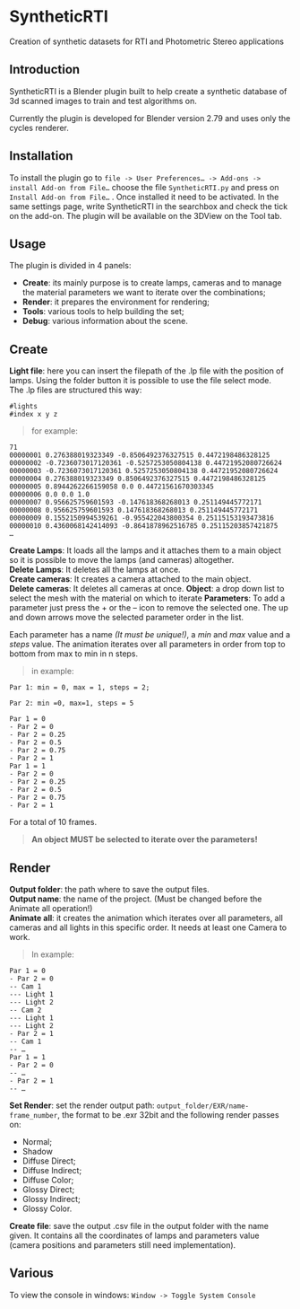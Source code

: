 # SyntheticRTI
Creation of synthetic datasets for RTI and Photometric Stereo applications

## Introduction
SyntheticRTI is a Blender plugin built to help create a synthetic database of 3d scanned images to train and test algorithms on.

Currently the plugin is developed for Blender version 2.79 and uses only the cycles renderer.

## Installation
To install the plugin go to `file -> User Preferences… -> Add-ons -> install Add-on from File…` choose the file `SyntheticRTI.py` and press on `Install Add-on from File…` . Once installed it need to be activated. In the same settings page, write SyntheticRTI in the searchbox and check the tick on the add-on. The plugin will be available on the 3DView on the Tool tab.

## Usage
The plugin is divided in 4 panels:
- **Create**: its mainly purpose is to create lamps, cameras and to manage the material parameters we want to iterate over the combinations;
- **Render**: it prepares the environment for rendering;
- **Tools**: various tools to help building the set;
- **Debug**: various information about the scene.

## Create
**Light file**: here you can insert the filepath of the .lp file with the position of lamps. Using the folder button it is possible to use the file select mode.  
The .lp files are structured this way:  

    #lights
    #index x y z

> for example:

    71
    00000001 0.276388019323349 -0.8506492376327515 0.4472198486328125
    00000002 -0.7236073017120361 -0.5257253050804138 0.44721952080726624
    00000003 -0.7236073017120361 0.5257253050804138 0.44721952080726624
    00000004 0.276388019323349 0.8506492376327515 0.4472198486328125
    00000005 0.8944262266159058 0.0 0.44721561670303345
    00000006 0.0 0.0 1.0
    00000007 0.956625759601593 -0.147618368268013 0.251149445772171
    00000008 0.956625759601593 0.147618368268013 0.251149445772171
    00000009 0.1552150994539261 -0.955422043800354 0.25115153193473816
    00000010 0.4360068142414093 -0.8641878962516785 0.25115203857421875
    …

**Create Lamps**: It loads all the lamps and it attaches them to a main object so it is possible to move the lamps (and cameras) altogether.  
**Delete Lamps**: It deletes all the lamps at once.  
**Create cameras**: It creates a camera attached to the main object.  
**Delete cameras**: It deletes all cameras at once.
**Object**: a drop down list to select the mesh with the material on which to iterate
**Parameters**: To add a parameter just press the + or the – icon to remove the selected one. The up and down arrows move the selected parameter order in the list.

Each parameter has a name *(It must be unique!)*, a *min* and *max* value and a *steps* value.   The animation iterates over all parameters in order from top to bottom from max to min in n steps.

> in example:

    Par 1: min = 0, max = 1, steps = 2;
    
    Par 2: min =0, max=1, steps = 5
    
    Par 1 = 0  
    - Par 2 = 0  
    - Par 2 = 0.25  
    - Par 2 = 0.5  
    - Par 2 = 0.75  
    - Par 2 = 1  
    Par 1 = 1  
    - Par 2 = 0  
    - Par 2 = 0.25  
    - Par 2 = 0.5  
    - Par 2 = 0.75  
    - Par 2 = 1
	
For a total of 10 frames.

> **An object MUST be selected to iterate over the parameters!**

## Render
**Output folder**: the path where to save the output files.  
**Output name**: the name of the project. (Must be changed before the Animate all operation!)  
**Animate all**: it creates the animation which iterates over all parameters, all cameras and all lights in this specific order. It needs at least one Camera to work.  

> In example:

    Par 1 = 0  
    - Par 2 = 0  
    -- Cam 1  
    --- Light 1  
    --- Light 2  
    -- Cam 2  
    --- Light 1  
    --- Light 2  
    - Par 2 = 1  
    -- Cam 1  
    -- …  
    Par 1 = 1  
    - Par 2 = 0  
    -- …  
    - Par 2 = 1  
    -- …

**Set Render**: set the render output path: `output_folder/EXR/name-frame_number`, the format to be .exr 32bit and the following render passes on:  
- Normal;  
- Shadow  
- Diffuse Direct;  
- Diffuse Indirect;  
- Diffuse Color;  
- Glossy Direct;  
- Glossy Indirect;  
- Glossy Color.

**Create file**: save the output .csv file in the output folder with the name given. It contains all the coordinates of lamps and parameters value (camera positions and parameters still need implementation).  

## Various
To view the console in windows: `Window -> Toggle System Console`
